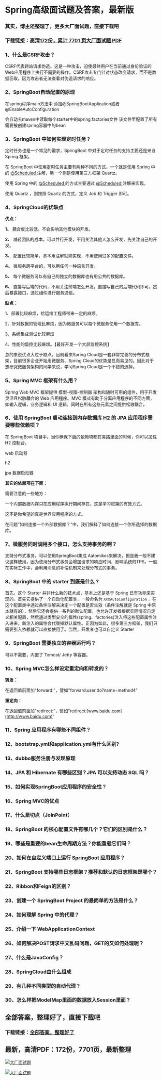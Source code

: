 # Spring高级面试题及答案，最新版

### 其实，博主还整理了，更多大厂面试题，直接下载吧

### 下载链接：[高清172份，累计 7701 页大厂面试题  PDF](https://github.com/souyunku/DevBooks/blob/master/docs/index.md)



### 1、什么是CSRF攻击？

CSRF代表跨站请求伪造。这是一种攻击，迫使最终用户在当前通过身份验证的Web应用程序上执行不需要的操作。CSRF攻击专门针对状态改变请求，而不是数据窃取，因为攻击者无法查看对伪造请求的响应。


### 2、SpringBoot自动配置的原理

在spring程序main方法中 添加@SpringBootApplication或者@EnableAutoConfiguration

会自动去maven中读取每个starter中的spring.factories文件 该文件里配置了所有需要被创建spring容器中的bean


### 3、SpringBoot 中如何实现定时任务 ?

定时任务也是一个常见的需求，SpringBoot 中对于定时任务的支持主要还是来自 Spring 框架。

在 SpringBoot 中使用定时任务主要有两种不同的方式，一个就是使用 Spring 中的 [@Scheduled ](/Scheduled ) 注解，另一个则是使用第三方框架 Quartz。

使用 Spring 中的 [@Scheduled ](/Scheduled ) 的方式主要通过 [@Scheduled ](/Scheduled ) 注解来实现。

使用 Quartz ，则按照 Quartz 的方式，定义 Job 和 Trigger 即可。



### 4、SpringCloud的优缺点

**优点：**

**1、** 耦合度比较低。不会影响其他模块的开发。

**2、** 减轻团队的成本，可以并行开发，不用关注其他人怎么开发，先关注自己的开发。

**3、** 配置比较简单，基本用注解就能实现，不用使用过多的配置文件。

**4、** 微服务跨平台的，可以用任何一种语言开发。

**5、** 每个微服务可以有自己的独立的数据库也有用公共的数据库。

**6、** 直接写后端的代码，不用关注前端怎么开发，直接写自己的后端代码即可，然后暴露接口，通过组件进行服务通信。

**缺点：**

1、部署比较麻烦，给运维工程师带来一定的麻烦。

2、针对数据的管理比麻烦，因为微服务可以每个微服务使用一个数据库。

3、系统集成测试比较麻烦

4、性能的监控比较麻烦。【最好开发一个大屏监控系统】

总的来说优点大过于缺点，目前看来Spring Cloud是一套非常完善的分布式框架，目前很多企业开始用微服务、Spring Cloud的优势是显而易见的。因此对于想研究微服务架构的同学来说，学习Spring Cloud是一个不错的选择。


### 5、Spring MVC 框架有什么用？

Spring Web MVC 框架提供 模型-视图-控制器 架构和随时可用的组件，用于开发灵活且松散耦合的 Web 应用程序。MVC 模式有助于分离应用程序的不同方面，如输入逻辑，业务逻辑和 UI 逻辑，同时在所有这些元素之间提供松散耦合。


### 6、使用 SpringBoot 启动连接到内存数据库 H2 的 JPA 应用程序需要哪些依赖项？

在 SpringBoot 项目中，当你确保下面的依赖项都在类路里面的时候，你可以加载 H2 控制台。

web 启动器

h2

jpa 数据启动器

**其它的依赖项在下面：**

需要注意的一些地方：

一个内部数据内存只在应用程序执行期间存在。这是学习框架的有效方式。

这不是你希望的真是世界应用程序的方式。

在问题“如何连接一个外部数据库？”中，我们解释了如何连接一个你所选择的数据库。


### 7、微服务同时调用多个接口，怎么支持事务的啊？

支持分布式事务，可以使用SpringBoot集成 Aatomikos来解决，但是我一般不建议这样使用，因为使用分布式事务会增加请求的响应时间，影响系统的TPS。一般在实际工作中，会利用消息的补偿机制来处理分布式的事务。


### 8、SpringBoot 中的 starter 到底是什么 ?

首先，这个 Starter 并非什么新的技术点，基本上还是基于 Spring 已有功能来实现的。首先它提供了一个自动化配置类，一般命名为 `XXXAutoConfiguration` ，在这个配置类中通过条件注解来决定一个配置是否生效（条件注解就是 Spring 中原本就有的），然后它还会提供一系列的默认配置，也允许开发者根据实际情况自定义相关配置，然后通过类型安全的属性(spring、factories)注入将这些配置属性注入进来，新注入的属性会代替掉默认属性。正因为如此，很多第三方框架，我们只需要引入依赖就可以直接使用了。当然，开发者也可以自定义 Starter


### 9、SpringBoot 需要独立的容器运行吗？

可以不需要，内置了 Tomcat/ Jetty 等容器。


### 10、Spring MVC怎么样设定重定向和转发的？

**转发：**

在返回值前面加"forward:"，譬如"forward:user.do?name=method4"

**重定向：**

在返回值前面加"redirect:"，譬如"redirect:[www.baidu.com](http://www.baidu.com)"


### 11、Spring 应用程序有哪些不同组件？
### 12、bootstrap.yml和application.yml有什么区别?
### 13、dubbo服务注册与发现原理
### 14、JPA 和 Hibernate 有哪些区别？JPA 可以支持动态 SQL 吗？
### 15、如何实现SpringBoot应用程序的安全性？
### 16、Spring MVC的优点
### 17、什么是切点（JoinPoint）
### 18、SpringBoot 的核心配置文件有哪几个？它们的区别是什么？
### 19、哪些是重要的bean生命周期方法？你能重载它们吗？
### 20、如何在自定义端口上运行 SpringBoot 应用程序？
### 21、SpringBoot 支持哪些日志框架？推荐和默认的日志框架是哪个？
### 22、Ribbon和Feign的区别？
### 23、创建一个 SpringBoot Project 的最简单的方法是什么？
### 24、如何理解 Spring 中的代理？
### 25、介绍一下 WebApplicationContext
### 26、如何解决POST请求中文乱码问题，GET的又如何处理呢？
### 27、什么是JavaConfig？
### 28、SpringCloud由什么组成
### 29、有几种不同类型的自动代理？
### 30、怎么样把ModelMap里面的数据放入Session里面？




## 全部答案，整理好了，直接下载吧

### 下载链接：[全部答案，整理好了](https://www.souyunku.com/wp-content/uploads/weixin/githup-weixin-2.png)




## 最新，高清PDF：172份，7701页，最新整理

[![大厂面试题](https://www.souyunku.com/wp-content/uploads/weixin/mst.png "架构师专栏")](https://www.souyunku.com/wp-content/uploads/weixin/githup-weixin.png "架构师专栏")

[![大厂面试题](https://www.souyunku.com/wp-content/uploads/weixin/githup-weixin.png "架构师专栏")](https://www.souyunku.com/wp-content/uploads/weixin/githup-weixin.png "架构师专栏")
